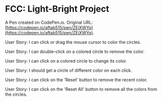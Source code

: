 # FCC: Light-Bright Project

A Pen created on CodePen.io. Original URL: [https://codepen.io/aftab515/pen/ZEjXWYq](https://codepen.io/aftab515/pen/ZEjXWYq).

User Story: I can click or drag the mouse cursor to color the circles.

User Story: I can double-click on a colored circle to remove the color.

User Story: I can click on a colored circle to change its color.

User Story: I should get a circle of different color on each click.

User Story: I can click on the 'Reset' button to remove the recent color.

User Story: I can click on the 'Reset All' button to remove all the colors from the circles.
